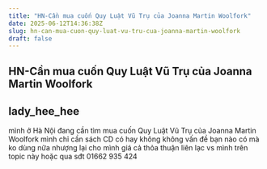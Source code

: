```yaml
---
title: "HN-Cần mua cuốn Quy Luật Vũ Trụ của Joanna Martin Woolfork"
date: 2025-06-12T14:36:38Z
slug: hn-can-mua-cuon-quy-luat-vu-tru-cua-joanna-martin-woolfork
draft: false
---
```


## HN-Cần mua cuốn Quy Luật Vũ Trụ của Joanna Martin Woolfork

## lady_hee_hee

mình ở Hà Nội
đang cần tìm mua cuốn Quy Luật Vũ Trụ của Joanna Martin Woolfork
mình chỉ cần sách
CD có hay không không vấn đề
bạn nào có mà ko dùng nữa
nhượng lại cho mình
giá cả thỏa thuận
liên lạc vs mình trên topic này hoặc qua sđt 01662 935 424